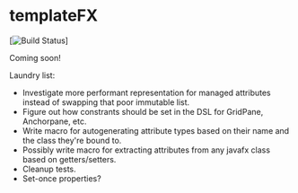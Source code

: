 templateFX
==========

[![Build Status](https://travis-ci.org/tferi/templateFX.svg?branch=master)]

Coming soon!

Laundry list:
  * Investigate more performant representation for managed attributes instead of swapping that poor immutable list.
  * Figure out how constrants should be set in the DSL for GridPane, Anchorpane, etc.
  * Write macro for autogenerating attribute types based on their name and the class they're bound to.
  * Possibly write macro for extracting attributes from any javafx class based on getters/setters.
  * Cleanup tests.
  * Set-once properties?